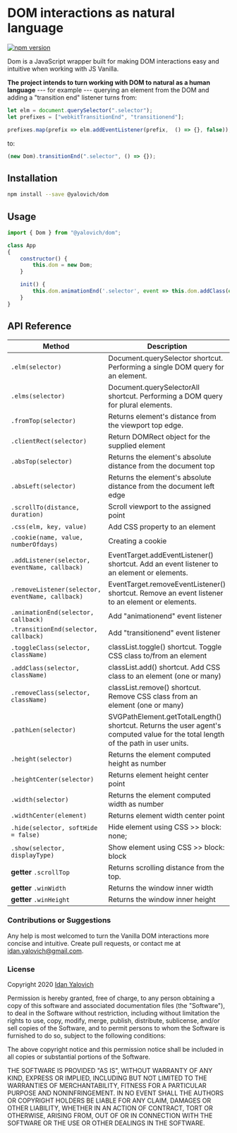 # DOM interactions as natural language
 
[![npm version](https://img.shields.io/npm/v/@yalovich/dom)](https://www.npmjs.com/package/@yalovich/dom)

Dom is a JavaScript wrapper built for making DOM interactions easy and intuitive when working with JS Vanilla. 

**The project intends to turn working with DOM to natural as a human language** --- for example --- querying an element from the DOM and adding a "transition end" listener turns from:

```js
let elm = document.querySelector(".selector");
let prefixes = ["webkitTransitionEnd", "transitionend"];

prefixes.map(prefix => elm.addEventListener(prefix,  () => {}, false));

```
to:

```js
(new Dom).transitionEnd(".selector", () => {});
```

## Installation

```bash
npm install --save @yalovich/dom
```

## Usage

```js
import { Dom } from "@yalovich/dom";

class App
{
    constructor() {
        this.dom = new Dom;
    }

    init() {
        this.dom.animationEnd('.selector', event => this.dom.addClass(event.target, 'ready'));
    }
}

```

## API Reference

Method               | Description 
------               | ----------- 
`.elm(selector)`  | Document.querySelector shortcut. Performing a single DOM query for an element.
`.elms(selector)` | Document.querySelectorAll shortcut. Performing a DOM query for plural elements.
`.fromTop(selector)` | Returns element's distance from the viewport top edge.
`.clientRect(selector)` | Return DOMRect object for the supplied element
`.absTop(selector)` | Returns the element's absolute distance from the document top
`.absLeft(selector)` | Returns the element's absolute distance from the document left edge
`.scrollTo(distance, duration)` | Scroll viewport to the assigned point
`.css(elm, key, value)` | Add CSS property to an element
`.cookie(name, value, numberOfdays)` | Creating a cookie
`.addListener(selector, eventName, callback)` | EventTarget.addEventListener() shortcut. Add an event listener to an element or elements.
`.removeListener(selector, eventName, callback)` | EventTarget.removeEventListener() shortcut. Remove an event listener to an element or elements.
`.animationEnd(selector, callback)` | Add "animationend" event listener 
`.transitionEnd(selector, callback)` | Add "transitionend" event listener 
`.toggleClass(selector, className)` | classList.toggle() shortcut. Toggle CSS class to/from an element
`.addClass(selector, className)` | classList.add() shortcut. Add CSS class to an element (one or many)
`.removeClass(selector, className)` | classList.remove() shortcut. Remove CSS class from an element (one or many)
`.pathLen(selector)` | SVGPathElement.getTotalLength() shortcut. Returns the user agent's computed value for the total length of the path in user units.
`.height(selector)` | Returns the element computed height as number
`.heightCenter(selector)` | Returns element height center point
`.width(selector)` | Returns the element computed width as number
`.widthCenter(element)` | Returns element width center point
`.hide(selector, softHide = false)` | Hide element using CSS >> block: none;
`.show(selector, displayType)` | Show element using CSS >> block: block|inline|grid|flex|inline-flex;
**getter** `.scrollTop` | Returns scrolling distance from the top.
**getter** `.winWidth` | Returns the window inner width
**getter** `.winHeight` | Returns the window inner height

### Contributions or Suggestions

Any help is most welcomed to turn the Vanilla DOM interactions more concise and intuitive. Create pull requests, or contact me at [idan.yalovich@gmail.com](mailto:idan.yalovich@gmail.com).

### License

Copyright 2020 [Idan Yalovich](https://yalovich.com)

Permission is hereby granted, free of charge, to any person obtaining a copy of this software and associated documentation files (the "Software"), to deal in the Software without restriction, including without limitation the rights to use, copy, modify, merge, publish, distribute, sublicense, and/or sell copies of the Software, and to permit persons to whom the Software is furnished to do so, subject to the following conditions:

The above copyright notice and this permission notice shall be included in all copies or substantial portions of the Software.

THE SOFTWARE IS PROVIDED "AS IS", WITHOUT WARRANTY OF ANY KIND, EXPRESS OR IMPLIED, INCLUDING BUT NOT LIMITED TO THE WARRANTIES OF MERCHANTABILITY, FITNESS FOR A PARTICULAR PURPOSE AND NONINFRINGEMENT. IN NO EVENT SHALL THE AUTHORS OR COPYRIGHT HOLDERS BE LIABLE FOR ANY CLAIM, DAMAGES OR OTHER LIABILITY, WHETHER IN AN ACTION OF CONTRACT, TORT OR OTHERWISE, ARISING FROM, OUT OF OR IN CONNECTION WITH THE SOFTWARE OR THE USE OR OTHER DEALINGS IN THE SOFTWARE.